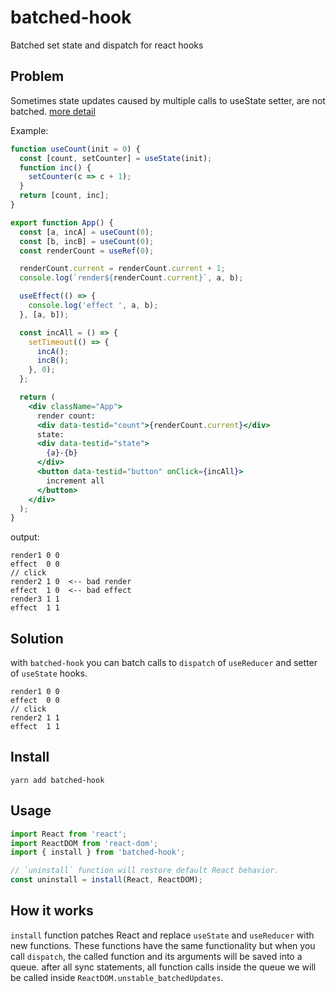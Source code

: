 # batched-hook

Batched set state and dispatch for react hooks

## Problem

Sometimes state updates caused by multiple calls to useState setter, are not batched. [more detail][react-14259]

Example:

```jsx
function useCount(init = 0) {
  const [count, setCounter] = useState(init);
  function inc() {
    setCounter(c => c + 1);
  }
  return [count, inc];
}

export function App() {
  const [a, incA] = useCount(0);
  const [b, incB] = useCount(0);
  const renderCount = useRef(0);

  renderCount.current = renderCount.current + 1;
  console.log(`render${renderCount.current}`, a, b);

  useEffect(() => {
    console.log('effect ', a, b);
  }, [a, b]);

  const incAll = () => {
    setTimeout(() => {
      incA();
      incB();
    }, 0);
  };

  return (
    <div className="App">
      render count:
      <div data-testid="count">{renderCount.current}</div>
      state:
      <div data-testid="state">
        {a}-{b}
      </div>
      <button data-testid="button" onClick={incAll}>
        increment all
      </button>
    </div>
  );
}
```

output:

```
render1 0 0
effect  0 0
// click
render2 1 0  <-- bad render
effect  1 0  <-- bad effect
render3 1 1
effect  1 1
```

## Solution

with `batched-hook` you can batch calls to `dispatch` of `useReducer` and setter of `useState` hooks.

```
render1 0 0
effect  0 0
// click
render2 1 1
effect  1 1
```

## Install

```
yarn add batched-hook
```

## Usage

```js
import React from 'react';
import ReactDOM from 'react-dom';
import { install } from 'batched-hook';

// `uninstall` function will restore default React behavior.
const uninstall = install(React, ReactDOM);
```

## How it works

`install` function patches React and replace `useState` and `useReducer` with new functions. These functions have the
same functionality but when you call `dispatch`, the called function and its arguments will be saved into a queue. after
all sync statements, all function calls inside the queue we will be called inside `ReactDOM.unstable_batchedUpdates`.

[react-14259]: https://github.com/facebook/react/issues/14259
